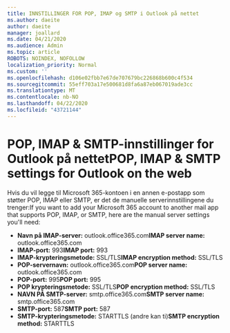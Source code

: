```yaml
---
title: INNSTILLINGER FOR POP, IMAP og SMTP i Outlook på nettet
ms.author: daeite
author: daeite
manager: joallard
ms.date: 04/21/2020
ms.audience: Admin
ms.topic: article
ROBOTS: NOINDEX, NOFOLLOW
localization_priority: Normal
ms.custom: ''
ms.openlocfilehash: d106e02fbb7e67de707679bc226868b600c4f534
ms.sourcegitcommit: 55eff703a17e500681d8fa6a87eb067019ade3cc
ms.translationtype: MT
ms.contentlocale: nb-NO
ms.lasthandoff: 04/22/2020
ms.locfileid: "43721144"
---
```

# <a name="pop-imap--smtp-settings-for-outlook-on-the-web"></a><span data-ttu-id="2ae7f-102">POP, IMAP & SMTP-innstillinger for Outlook på nettet</span><span class="sxs-lookup"><span data-stu-id="2ae7f-102">POP, IMAP & SMTP settings for Outlook on the web</span></span>

<span data-ttu-id="2ae7f-103">Hvis du vil legge til Microsoft 365-kontoen i en annen e-postapp som støtter POP, IMAP eller SMTP, er det de manuelle serverinnstillingene du trenger:</span><span class="sxs-lookup"><span data-stu-id="2ae7f-103">If you want to add your Microsoft 365 account to another mail app that supports POP, IMAP, or SMTP, here are the manual server settings you'll need:</span></span>
  
- <span data-ttu-id="2ae7f-104">**Navn på IMAP-server:** outlook.office365.com</span><span class="sxs-lookup"><span data-stu-id="2ae7f-104">**IMAP server name:** outlook.office365.com</span></span>
- <span data-ttu-id="2ae7f-105">**IMAP-port:** 993</span><span class="sxs-lookup"><span data-stu-id="2ae7f-105">**IMAP port:** 993</span></span>
- <span data-ttu-id="2ae7f-106">**IMAP-krypteringsmetode:** SSL/TLS</span><span class="sxs-lookup"><span data-stu-id="2ae7f-106">**IMAP encryption method:** SSL/TLS</span></span>
- <span data-ttu-id="2ae7f-107">**POP-servernavn:** outlook.office365.com</span><span class="sxs-lookup"><span data-stu-id="2ae7f-107">**POP server name:** outlook.office365.com</span></span>  
- <span data-ttu-id="2ae7f-108">**POP-port:** 995</span><span class="sxs-lookup"><span data-stu-id="2ae7f-108">**POP port:** 995</span></span>  
- <span data-ttu-id="2ae7f-109">**POP krypteringsmetode:** SSL/TLS</span><span class="sxs-lookup"><span data-stu-id="2ae7f-109">**POP encryption method:** SSL/TLS</span></span>  
- <span data-ttu-id="2ae7f-110">**NAVN PÅ SMTP-server:** smtp.office365.com</span><span class="sxs-lookup"><span data-stu-id="2ae7f-110">**SMTP server name:** smtp.office365.com</span></span>
- <span data-ttu-id="2ae7f-111">**SMTP-port:** 587</span><span class="sxs-lookup"><span data-stu-id="2ae7f-111">**SMTP port:** 587</span></span>
- <span data-ttu-id="2ae7f-112">**SMTP-krypteringsmetode:** STARTTLS (andre kan ti)</span><span class="sxs-lookup"><span data-stu-id="2ae7f-112">**SMTP encryption method:** STARTTLS</span></span>